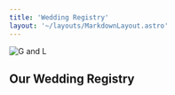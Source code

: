 ```yaml
---
title: 'Wedding Registry'
layout: '~/layouts/MarkdownLayout.astro'
---
```


![G and L](/assets/A_DSC04128.jpg)

## Our Wedding Registry
